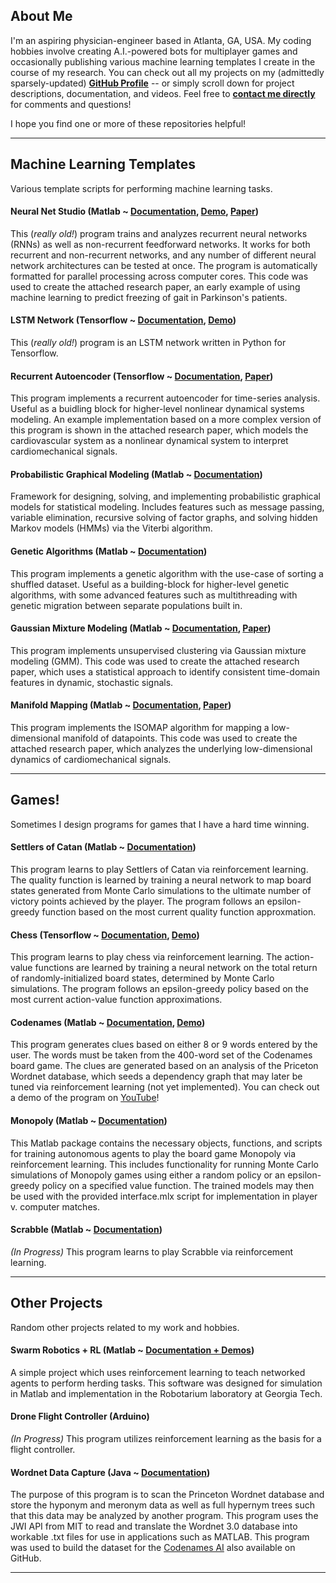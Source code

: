 ## About Me

I'm an aspiring physician-engineer based in Atlanta, GA, USA. My coding hobbies involve creating A.I.-powered bots for multiplayer games and occasionally publishing various machine learning templates I create in the course of my research. You can check out all my projects on my (admittedly sparsely-updated) **[GitHub Profile](https://github.com/jonzia)** -- or simply scroll down for project descriptions, documentation, and videos. Feel free to **[contact me directly](https://www.jonzia.me)** for comments and questions!

I hope you find one or more of these repositories helpful!

---
## Machine Learning Templates
Various template scripts for performing machine learning tasks.

#### Neural Net Studio (Matlab ~ **[Documentation](https://jonzia.github.io/NeuralNetStudio/)**, **[Demo](https://www.youtube.com/watch?v=WBxCHDFzexQ)**, **[Paper](https://www.researchgate.net/publication/309339519_Utilizing_Neural_Networks_to_Predict_Freezing_of_Gait_in_Parkinson's_Patients)**)
This (*really old!*) program trains and analyzes recurrent neural networks (RNNs) as well as non-recurrent feedforward networks. It works for both recurrent and non-recurrent networks, and any number of different neural network architectures can be tested at once. The program is automatically formatted for parallel processing across computer cores. This code was used to create the attached research paper, an early example of using machine learning to predict freezing of gait in Parkinson's patients.

#### LSTM Network (Tensorflow ~ **[Documentation](https://jonzia.github.io/LSTM_Network/)**, **[Demo](https://youtu.be/DSzegLte0Iw)**)
This (*really old!*) program is an LSTM network written in Python for Tensorflow.

#### Recurrent Autoencoder (Tensorflow ~ **[Documentation](https://jonzia.github.io/Recurrent_Autoencoder/)**, **[Paper](https://www.researchgate.net/publication/339979069_Modeling_Consistent_Dynamics_of_Cardiogenic_Vibrations_in_Low-Dimensional_Subspace)**)
This program implements a recurrent autoencoder for time-series analysis. Useful as a buidling block for higher-level nonlinear dynamical systems modeling. An example implementation based on a more complex version of this program is shown in the attached research paper, which models the cardiovascular system as a nonlinear dynamical system to interpret cardiomechanical signals.

#### Probabilistic Graphical Modeling (Matlab ~ **[Documentation](https://jonzia.github.io/ProbabilisticGraphs/)**)
Framework for designing, solving, and implementing probabilistic graphical models for statistical modeling. Includes features such as message passing, variable elimination, recursive solving of factor graphs, and solving hidden Markov models (HMMs) via the Viterbi algorithm.

#### Genetic Algorithms (Matlab ~ **[Documentation](https://jonzia.github.io/GeneticAlgorithms/)**)
This program implements a genetic algorithm with the use-case of sorting a shuffled dataset. Useful as a building-block for higher-level genetic algorithms, with some advanced features such as multithreading with genetic migration between separate populations built in.

#### Gaussian Mixture Modeling (Matlab ~ **[Documentation](https://jonzia.github.io/GaussianMixture/)**, **[Paper](https://www.researchgate.net/publication/335795238_Automated_Identification_of_Persistent_Time-Domain_Features_in_Seismocardiogram_Signals)**)
This program implements unsupervised clustering via Gaussian mixture modeling (GMM). This code was used to create the attached research paper, which uses a statistical approach to identify consistent time-domain features in dynamic, stochastic signals.

#### Manifold Mapping (Matlab ~ **[Documentation](https://jonzia.github.io/Manifold/)**, **[Paper](https://www.researchgate.net/publication/343446322_Harnessing_the_Manifold_Structure_of_Cardiomechanical_Signals_for_Physiological_Monitoring_during_Hemorrhage)**)
This program implements the ISOMAP algorithm for mapping a low-dimensional manifold of datapoints. This code was used to create the attached research paper, which analyzes the underlying low-dimensional dynamics of cardiomechanical signals.

---
## Games!
Sometimes I design programs for games that I have a hard time winning.

#### Settlers of Catan (Matlab ~ **[Documentation](https://jonzia.github.io/Catan/)**)
This program learns to play Settlers of Catan via reinforcement learning. The quality function is learned by training a neural network to map board states generated from Monte Carlo simulations to the ultimate number of victory points achieved by the player. The program follows an epsilon-greedy function based on the most current quality function approxmation.

#### Chess (Tensorflow ~ **[Documentation](https://jonzia.github.io/Chess/)**, **[Demo](https://youtu.be/PgVgvZ9_X8c)**)
This program learns to play chess via reinforcement learning. The action-value functions are learned by training a neural network on the total return of randomly-initialized board states, determined by Monte Carlo simulations. The program follows an epsilon-greedy policy based on the most current action-value function approximations.

#### Codenames (Matlab ~ **[Documentation](https://jonzia.github.io/Codenames/)**, **[Demo](https://youtu.be/yX2YkhvAtM4)**)
This program generates clues based on either 8 or 9 words entered by the user. The words must be taken from the 400-word set of the Codenames board game. The clues are generated based on an analysis of the Priceton Wordnet database, which seeds a dependency graph that may later be tuned via reinforcement learning (not yet implemented). You can check out a demo of the program on [YouTube](https://youtu.be/yX2YkhvAtM4)!

#### Monopoly (Matlab ~ **[Documentation](https://github.com/jonzia/Monopoly)**)
This Matlab package contains the necessary objects, functions, and scripts for training autonomous agents to play the board game Monopoly via reinforcement learning. This includes functionality for running Monte Carlo simulations of Monopoly games using either a random policy or an epsilon-greedy policy on a specified value function. The trained models may then be used with the provided interface.mlx script for implementation in player v. computer matches.

#### Scrabble (Matlab ~ **[Documentation](https://github.com/jonzia/Scrabble)**)
_(In Progress)_ This program learns to play Scrabble via reinforcement learning.

---
## Other Projects
Random other projects related to my work and hobbies.

#### Swarm Robotics + RL (Matlab ~ **[Documentation + Demos](https://jonzia.github.io/Robotarium/)**)
A simple project which uses reinforcement learning to teach networked agents to perform herding tasks. This software was designed for simulation in Matlab and implementation in the Robotarium laboratory at Georgia Tech.


#### Drone Flight Controller (Arduino)
_(In Progress)_ This program utilizes reinforcement learning as the basis for a flight controller.


#### Wordnet Data Capture (Java ~ **[Documentation](https://jonzia.github.io/WordnetDataCapture/)**)
The purpose of this program is to scan the Princeton Wordnet database and store the hyponym and meronym data as well as full hypernym trees such that this data may be analyzed by another program. This program uses the JWI API from MIT to read and translate the Wordnet 3.0 database into workable .txt files for use in applications such as MATLAB. This program was used to build the dataset for the [Codenames AI](https://github.com/jonzia/Codenames) also available on GitHub.

---
